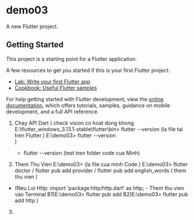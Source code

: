 # demo03

A new Flutter project.

## Getting Started

This project is a starting point for a Flutter application.

A few resources to get you started if this is your first Flutter project:

- [Lab: Write your first Flutter app](https://docs.flutter.dev/get-started/codelab)
- [Cookbook: Useful Flutter samples](https://docs.flutter.dev/cookbook)

For help getting started with Flutter development, view the
[online documentation](https://docs.flutter.dev/), which offers tutorials,
samples, guidance on mobile development, and a full API reference.


1) Chay API Dart 
( check vision co hoat dong khong 
        E:\flutter_windows_3.13.1-stable\flutter\bin> flutter --version (la file tai tren Flutter )
        E:\demo03> flutter --version  
)
   - flutter --version (test tren folder code cua Minh)
  
2)    Them Thu Vien
        E:\demo03> (la file cua minh Code )
        E:\demo03> flutter doctor   /  flutter pub add provider /  flutter pub add english_words ( them thu vien  )
- (Neu Loi Http:  import 'package:http/http.dart' as http;
       - Them thu vien vao Terminal
              B1)E:\demo03>  flutter pub add 
              B2)E:\demo03>  flutter pub add http  )
3)